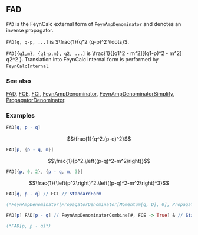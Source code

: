 ## FAD

`FAD` is the FeynCalc external form of `FeynAmpDenominator` and denotes an inverse propagator.

`FAD[q, q-p, ...]` is $\frac{1}{q^2 (q-p)^2 \ldots}$.

`FAD[{q1,m}, {q1-p,m}, q2, ...]` is \frac{1}{[q1^2 - m^2][(q1-p)^2 - m^2] q2^2 }. Translation into FeynCalc internal form is performed by `FeynCalcInternal`.

### See also

[FAD](FAD), [FCE](FCE), [FCI](FCI), [FeynAmpDenominator](FeynAmpDenominator), [FeynAmpDenominatorSimplify](FeynAmpDenominatorSimplify), [PropagatorDenominator](PropagatorDenominator).

### Examples

```mathematica
FAD[q, p - q]
```

$$\frac{1}{q^2.(p-q)^2}$$

```mathematica
FAD[p, {p - q, m}]
```

$$\frac{1}{p^2.\left((p-q)^2-m^2\right)}$$

```mathematica
FAD[{p, 0, 2}, {p - q, m, 3}]
```

$$\frac{1}{\left(p^2\right)^2.\left((p-q)^2-m^2\right)^3}$$

```mathematica
FAD[q, p - q] // FCI // StandardForm

(*FeynAmpDenominator[PropagatorDenominator[Momentum[q, D], 0], PropagatorDenominator[Momentum[p, D] - Momentum[q, D], 0]]*)
```

```mathematica
FAD[p] FAD[p - q] // FeynAmpDenominatorCombine[#, FCE -> True] & // StandardForm

(*FAD[p, p - q]*)
```